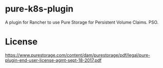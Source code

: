 # pure-k8s-plugin
A plugin for Rancher to use Pure Storage for Persistent Volume Claims. PSO.

# License
https://www.purestorage.com/content/dam/purestorage/pdf/legal/pure-plugin-end-user-license-agmt-sept-18-2017.pdf
